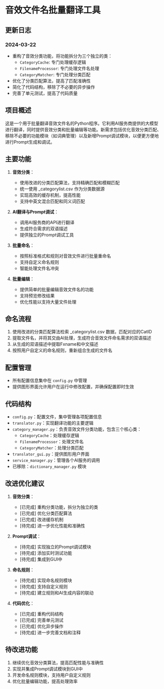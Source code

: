 # 音效文件名批量翻译工具

## 更新日志
### 2024-03-22
- 重构了音效分类功能，将功能拆分为三个独立的类：
  - `CategoryCache`: 专门处理缓存逻辑
  - `FilenameProcessor`: 专门处理文件名处理
  - `CategoryMatcher`: 专门处理分类匹配
- 优化了分类匹配算法，提高了匹配准确性
- 简化了代码结构，移除了不必要的异步操作
- 完善了单元测试，提高了代码质量

## 项目概述
这是一个用于批量翻译音效文件名的Python程序。它利用AI服务商提供的大模型进行翻译，同时提供音效分类和批量编辑等功能。新需求包括优化音效分类匹配、移除不必要的功能模块（如词典管理）以及新增Prompt调试模块，以便更方便地进行Prompt生成和调试。

## 主要功能
1. **音效分类**：
   - 使用改进的分类匹配算法，支持精确匹配和模糊匹配
   - 统一使用 _categorylist.csv 作为分类数据源
   - 实现高效的缓存机制，提高性能
   - 支持中英文混合匹配和同义词匹配

2. **AI翻译与Prompt调试**：
   - 调用AI服务商的API进行翻译
   - 生成符合需求的双语描述
   - 提供独立的Prompt调试工具

3. **批量命名**：
   - 按照标准格式和规则对音效文件进行批量重命名
   - 支持自定义命名规则
   - 智能处理文件名冲突

4. **批量编辑**：
   - 提供简单的批量编辑音效文件名的功能
   - 支持预览修改结果
   - 优化性能以支持大量文件处理

## 命名流程
1. 使用改进的分类匹配算法检索 _categorylist.csv 数据，匹配对应的CatID
2. 提取文件名，并将其交由AI处理，生成符合音效文件命名需求的双语描述
3. 从生成的双语描述中提取Fxname和中文描述
4. 按照用户自定义的命名规则，重新组合生成的文件名

## 配置管理
- 所有配置信息集中在 `config.py` 中管理
- 提供图形界面允许用户在运行中修改配置，并确保配置即时生效

## 代码结构
- `config.py`：配置文件，集中管理各项配置信息
- `translator.py`：实现翻译功能的主要逻辑
- `category_manager.py`：负责音效文件分类功能，包含三个核心类：
  - `CategoryCache`：处理缓存逻辑
  - `FilenameProcessor`：处理文件名
  - `CategoryMatcher`：处理分类匹配
- `translator_gui.py`：提供图形用户界面
- `service_manager.py`：管理各个AI服务的调用
- 已移除：`dictionary_manager.py` 模块

## 改进优化建议
1. **音效分类**：
   - [已完成] 重构分类功能，拆分为独立的类
   - [已完成] 优化分类匹配算法
   - [已完成] 改进缓存机制
   - [待完成] 进一步优化性能和准确性

2. **Prompt调试**：
   - [待完成] 实现独立的Prompt调试模块
   - [待完成] 添加实时测试功能
   - [待完成] 集成到GUI中

3. **命名规则**：
   - [待完成] 实现命名规则模块
   - [待完成] 支持自定义规则
   - [待完成] 建立规则和AI生成内容的联动

4. **代码优化**：
   - [已完成] 重构代码结构
   - [已完成] 完善单元测试
   - [已完成] 优化异步操作
   - [待完成] 进一步完善文档和注释

## 待改进功能
1. 继续优化音效分类算法，提高匹配性能与准确性
2. 实现并集成Prompt调试模块到GUI中
3. 开发命名规则模块，支持用户自定义规则
4. 优化批量编辑功能，提高处理效率 